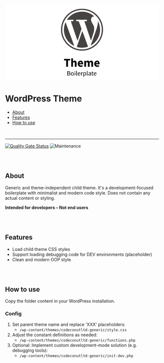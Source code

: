![WordPress Theme Boilerplate](teaser.png)

# WordPress Theme

- [About](#about)
- [Features](#features)
- [How to use](#how-to-use)

<br>

---

[![Quality Gate Status](https://sonarcloud.io/api/project_badges/measure?project=Codeconut-Ltd_WordPress-Theme-Boilerplate&metric=alert_status)](https://sonarcloud.io/dashboard?id=Codeconut-Ltd_WordPress-Theme-Boilerplate)
![Maintenance](https://img.shields.io/static/v1?label=maintained&message=unregular&color=inactive)

<br><br>

## About

Generic and theme-independent child theme. It's a development-focused boilerplate with minimalist and modern code style. Does not contain any actual content or styling.

**Intended for developers – Not end users**

<br><br>

## Features

- Load child theme CSS styles
- Support loading debugging code for DEV environments (placeholder)
- Clean and modern OOP style

<br><br>

## How to use

Copy the folder content in your WordPress installation.

### Config

1. Set parent theme name and replace 'XXX' placeholders:
   - `/wp-content/themes/codeconutltd-generic/style.css`
2. Adjust the constant definitions as needed:
   - `/wp-content/themes/codeconutltd-generic/functions.php`
3. Optional: Implement custom development-mode solution (e.g. debugging tools):
   - `/wp-content/themes/codeconutltd-generic/init-dev.php`
